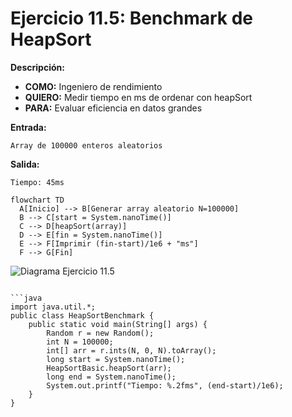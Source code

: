 # Ejercicio 11.5: Benchmark de HeapSort  
**Descripción:**  
- **COMO:** Ingeniero de rendimiento  
- **QUIERO:** Medir tiempo en ms de ordenar con heapSort  
- **PARA:** Evaluar eficiencia en datos grandes  

**Entrada:**  
```
Array de 100000 enteros aleatorios
```

**Salida:**  
```
Tiempo: 45ms
```

```mermaid
flowchart TD
  A[Inicio] --> B[Generar array aleatorio N=100000]  
  B --> C[start = System.nanoTime()]  
  C --> D[heapSort(array)]  
  D --> E[fin = System.nanoTime()]  
  E --> F[Imprimir (fin-start)/1e6 + "ms"]  
  F --> G[Fin]
```

![Diagrama Ejercicio 11.5](diagram5.png)
```

```java
import java.util.*;
public class HeapSortBenchmark {
    public static void main(String[] args) {
        Random r = new Random();
        int N = 100000;
        int[] arr = r.ints(N, 0, N).toArray();
        long start = System.nanoTime();
        HeapSortBasic.heapSort(arr);
        long end = System.nanoTime();
        System.out.printf("Tiempo: %.2fms", (end-start)/1e6);
    }
}
```